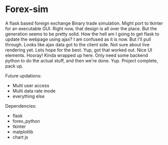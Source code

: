 # Forex-sim
A flask based foreign exchange Binary trade simulation.
Might port to tkinter for an executable GUI. Right now, that design is all over the place. 
But the generation seems to be pretty solid.
How the hell am I going to get flask to update the webpage using ajax? I am confused as it is now. But I'll pull through.
Looks like ajax data got to the client side. Not sure about live rendering yet. Lets hope for the best. Yup, got that worked out.
Nice UI elements. Hooray!
Kinda wrapped up here. Only need some backend python to do the actual stuff, and then we're done.
Yup. Project complete, pack up.

Future updations:
- Multi user access
- Multi data rate mode
- everything else

Dependencies:
- flask
- forex_python
- tkinter
- matplotlib
- chart js

